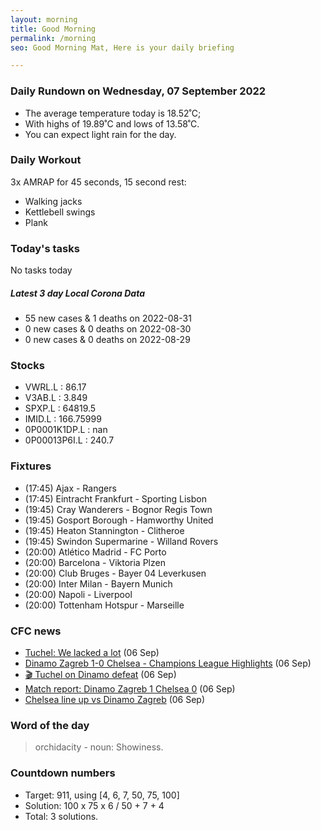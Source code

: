 ```yaml
---
layout: morning
title: Good Morning
permalink: /morning
seo: Good Morning Mat, Here is your daily briefing

---
```


<!-- weather_marker starts -->
### Daily Rundown on Wednesday, 07 September 2022

- The average temperature today is 18.52˚C;
- With highs of 19.89˚C and lows of 13.58˚C.
- You can expect light rain for the day.

<!-- weather_marker ends -->

### Daily Workout
<!-- workout_marker starts -->
3x AMRAP for 45 seconds, 15 second rest:

- Walking jacks
- Kettlebell swings
- Plank

<!-- workout_marker ends -->

### Today's tasks
<!-- task_marker starts -->
No tasks today
<!-- task_marker ends -->

<!-- c19_marker starts -->
##### Latest 3 day Local Corona Data

- 55 new cases & 1 deaths on 2022-08-31
- 0 new cases & 0 deaths on 2022-08-30
- 0 new cases & 0 deaths on 2022-08-29

<!-- c19_marker ends -->

### Stocks

<!-- stocks_marker starts -->

- VWRL.L : 86.17
- V3AB.L : 3.849
- SPXP.L : 64819.5
- IMID.L : 166.75999
- 0P0001K1DP.L : nan
- 0P00013P6I.L : 240.7

<!-- stocks_marker ends -->

### Fixtures

<!-- sports_marker starts -->

<ul>
<li>(17:45) Ajax - Rangers</li>
<li>(17:45) Eintracht Frankfurt - Sporting Lisbon</li>
<li>(19:45) Cray Wanderers - Bognor Regis Town</li>
<li>(19:45) Gosport Borough - Hamworthy United</li>
<li>(19:45) Heaton Stannington - Clitheroe</li>
<li>(19:45) Swindon Supermarine - Willand Rovers</li>
<li>(20:00) Atlético Madrid - FC Porto</li>
<li>(20:00) Barcelona - Viktoria Plzen</li>
<li>(20:00) Club Bruges - Bayer 04 Leverkusen</li>
<li>(20:00) Inter Milan - Bayern Munich</li>
<li>(20:00) Napoli - Liverpool</li>
<li>(20:00) Tottenham Hotspur - Marseille</li>
</ul>

<!-- sports_marker ends -->

### CFC news

<!-- cfc_marker starts -->
- [Tuchel: We lacked a lot](https://chelseafc.com/en/news/article/tuchel-we-lacked-a-lot) (06 Sep)
- [Dinamo Zagreb 1-0 Chelsea - Champions League Highlights](https://chelseafc.com/en/video/dinamo-zagreb-1-0-chelsea-champions-league-highlights) (06 Sep)
- [🎬 Tuchel on Dinamo defeat](https://chelseafc.com/en/video/thomas-tuchel-reflects-on-defeat-at-dinamo-zagreb) (06 Sep)
- [Match report: Dinamo Zagreb 1 Chelsea 0](https://chelseafc.com/en/news/article/match-report-dinamo-zagreb-1-chelsea-0) (06 Sep)
- [Chelsea line up vs Dinamo Zagreb](https://chelseafc.com/en/news/article/chelsea-line-up-vs-dinamo-zagreb) (06 Sep)

<!-- cfc_marker ends -->

### Word of the day
<!-- word_marker starts -->

 > orchidacity - noun: Showiness.

<!-- word_marker ends -->

### Countdown numbers
<!-- game_marker starts -->

- Target: 911, using [4, 6, 7, 50, 75, 100]
- Solution: 100 x 75 x 6 / 50 + 7 + 4
- Total: 3 solutions.

<!-- game_marker ends -->